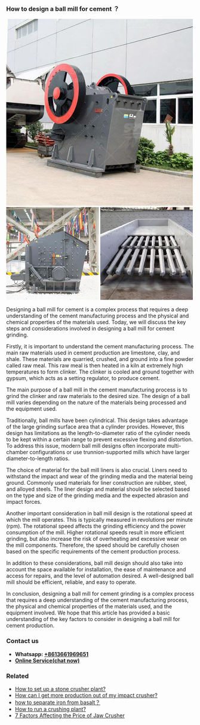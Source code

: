 <h3>How to design a ball mill for cement ？</h3><img src='1701745204.jpg' alt=''><p>Designing a ball mill for cement is a complex process that requires a deep understanding of the cement manufacturing process and the physical and chemical properties of the materials used. Today, we will discuss the key steps and considerations involved in designing a ball mill for cement grinding.</p><p>Firstly, it is important to understand the cement manufacturing process. The main raw materials used in cement production are limestone, clay, and shale. These materials are quarried, crushed, and ground into a fine powder called raw meal. This raw meal is then heated in a kiln at extremely high temperatures to form clinker. The clinker is cooled and ground together with gypsum, which acts as a setting regulator, to produce cement.</p><p>The main purpose of a ball mill in the cement manufacturing process is to grind the clinker and raw materials to the desired size. The design of a ball mill varies depending on the nature of the materials being processed and the equipment used.</p><p>Traditionally, ball mills have been cylindrical. This design takes advantage of the large grinding surface area that a cylinder provides. However, this design has limitations as the length-to-diameter ratio of the cylinder needs to be kept within a certain range to prevent excessive flexing and distortion. To address this issue, modern ball mill designs often incorporate multi-chamber configurations or use trunnion-supported mills which have larger diameter-to-length ratios.</p><p>The choice of material for the ball mill liners is also crucial. Liners need to withstand the impact and wear of the grinding media and the material being ground. Commonly used materials for liner construction are rubber, steel, and alloyed steels. The liner design and material should be selected based on the type and size of the grinding media and the expected abrasion and impact forces.</p><p>Another important consideration in ball mill design is the rotational speed at which the mill operates. This is typically measured in revolutions per minute (rpm). The rotational speed affects the grinding efficiency and the power consumption of the mill. Higher rotational speeds result in more efficient grinding, but also increase the risk of overheating and excessive wear on the mill components. Therefore, the speed should be carefully chosen based on the specific requirements of the cement production process.</p><p>In addition to these considerations, ball mill design should also take into account the space available for installation, the ease of maintenance and access for repairs, and the level of automation desired. A well-designed ball mill should be efficient, reliable, and easy to operate.</p><p>In conclusion, designing a ball mill for cement grinding is a complex process that requires a deep understanding of the cement manufacturing process, the physical and chemical properties of the materials used, and the equipment involved. We hope that this article has provided a basic understanding of the key factors to consider in designing a ball mill for cement production.</p><h3>Contact us</h3><ul><li><strong>Whatsapp:&nbsp;<a href="https://wa.me/8613661969651">+8613661969651</a></strong></li><li><a href="https://swt.shibang-china.com/?git&amp;zhl&amp;How to design a ball mill for cement ？"><strong>Online Service(chat now)</strong></a></li></ul><h3>Related</h3><ul><li><a href='How to set up a stone crusher plant.md'>How to set up a stone crusher plant?</a></li><li><a href='How can I get more production out of my impact crusher.md'>How can I get more production out of my impact crusher?</a></li><li><a href='how to separate iron from basalt？.md'>how to separate iron from basalt？</a></li><li><a href='How to run a crushing plant.md'>How to run a crushing plant?</a></li><li><a href='7 Factors Affecting the Price of Jaw Crusher.md'>7 Factors Affecting the Price of Jaw Crusher</a></li></ul>